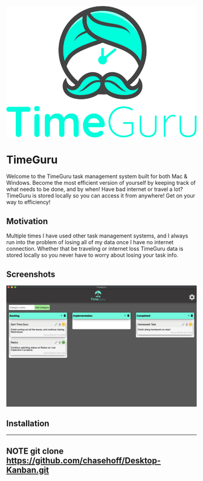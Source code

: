 ![TimeGuru Logo](app/images/Layer1.png)
# TimeGuru
Welcome to the TimeGuru task management system built for both Mac & Windows. Become the most efficient version of yourself by keeping track of what needs to be done, and by when! Have bad internet or travel a lot? TimeGuru is stored locally so you can access it from anywhere! Get on your way to efficiency!

## Motivation
Multiple times I have used other task management systems, and I always run into the problem of losing all of my data once I have no internet connection. Whether that be traveling or internet loss TimeGuru data is stored locally so you never have to worry about losing your task info.

## Screenshots
![TimeGuru UI Drag N Drop](app/TimeGuru_App-1.png)

## Installation
---
**NOTE**
git clone https://github.com/chasehoff/Desktop-Kanban.git
---
